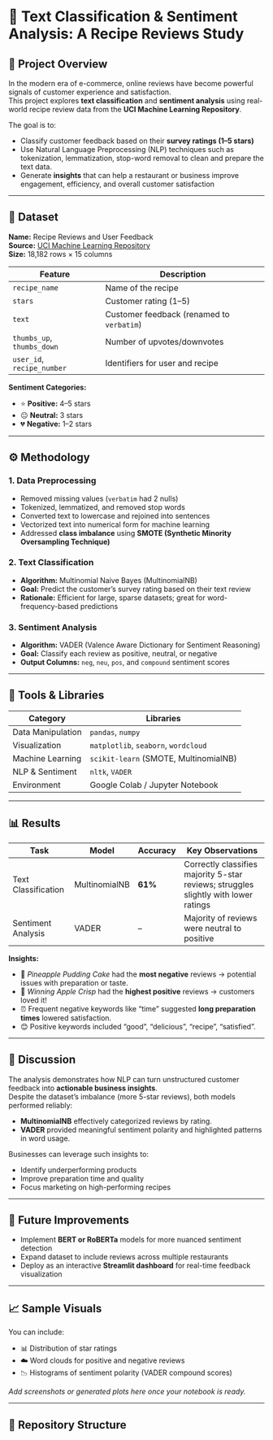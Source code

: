 # 🍲 Text Classification & Sentiment Analysis: A Recipe Reviews Study

## 🧠 Project Overview
In the modern era of e-commerce, online reviews have become powerful signals of customer experience and satisfaction.  
This project explores **text classification** and **sentiment analysis** using real-world recipe review data from the **UCI Machine Learning Repository**.  

The goal is to:
- Classify customer feedback based on their **survey ratings (1–5 stars)**
- Use Natural Language Preprocessing (NLP) techniques such as tokenization, lemmatization, stop-word removal to clean and prepare the text data.
- Generate **insights** that can help a restaurant or business improve engagement, efficiency, and overall customer satisfaction  

---

## 📂 Dataset

**Name:** Recipe Reviews and User Feedback  
**Source:** [UCI Machine Learning Repository](https://archive.ics.uci.edu/dataset/911/recipe+reviews+and+user+feedback+dataset)  
**Size:** 18,182 rows × 15 columns  

| Feature | Description |
|----------|-------------|
| `recipe_name` | Name of the recipe |
| `stars` | Customer rating (1–5) |
| `text` | Customer feedback (renamed to `verbatim`) |
| `thumbs_up`, `thumbs_down` | Number of upvotes/downvotes |
| `user_id`, `recipe_number` | Identifiers for user and recipe |

**Sentiment Categories:**  
- ⭐ **Positive:** 4–5 stars  
- 😐 **Neutral:** 3 stars  
- 💔 **Negative:** 1–2 stars  

---

## ⚙️ Methodology

### 1. Data Preprocessing
- Removed missing values (`verbatim` had 2 nulls)  
- Tokenized, lemmatized, and removed stop words  
- Converted text to lowercase and rejoined into sentences  
- Vectorized text into numerical form for machine learning  
- Addressed **class imbalance** using **SMOTE (Synthetic Minority Oversampling Technique)**  

### 2. Text Classification
- **Algorithm:** Multinomial Naive Bayes (MultinomialNB)  
- **Goal:** Predict the customer’s survey rating based on their text review  
- **Rationale:** Efficient for large, sparse datasets; great for word-frequency-based predictions  

### 3. Sentiment Analysis
- **Algorithm:** VADER (Valence Aware Dictionary for Sentiment Reasoning)  
- **Goal:** Classify each review as positive, neutral, or negative  
- **Output Columns:** `neg`, `neu`, `pos`, and `compound` sentiment scores  

---

## 🧰 Tools & Libraries

| Category | Libraries |
|-----------|------------|
| Data Manipulation | `pandas`, `numpy` |
| Visualization | `matplotlib`, `seaborn`, `wordcloud` |
| Machine Learning | `scikit-learn` (SMOTE, MultinomialNB) |
| NLP & Sentiment | `nltk`, `VADER` |
| Environment | Google Colab / Jupyter Notebook |

---

## 📊 Results

| Task | Model | Accuracy | Key Observations |
|------|--------|-----------|------------------|
| Text Classification | MultinomialNB | **61%** | Correctly classifies majority 5-star reviews; struggles slightly with lower ratings |
| Sentiment Analysis | VADER | – | Majority of reviews were neutral to positive |

**Insights:**
- 🍍 *Pineapple Pudding Cake* had the **most negative** reviews → potential issues with preparation or taste.  
- 🥧 *Winning Apple Crisp* had the **highest positive** reviews → customers loved it!  
- ⏰ Frequent negative keywords like “time” suggested **long preparation times** lowered satisfaction.  
- 😊 Positive keywords included “good”, “delicious”, “recipe”, “satisfied”.  

---

## 💬 Discussion
The analysis demonstrates how NLP can turn unstructured customer feedback into **actionable business insights**.  
Despite the dataset’s imbalance (more 5-star reviews), both models performed reliably:  
- **MultinomialNB** effectively categorized reviews by rating.  
- **VADER** provided meaningful sentiment polarity and highlighted patterns in word usage.

Businesses can leverage such insights to:
- Identify underperforming products
- Improve preparation time and quality
- Focus marketing on high-performing recipes  

---

## 🚀 Future Improvements
- Implement **BERT or RoBERTa** models for more nuanced sentiment detection  
- Expand dataset to include reviews across multiple restaurants  
- Deploy as an interactive **Streamlit dashboard** for real-time feedback visualization  

---

## 📈 Sample Visuals
You can include:
- 📊 Distribution of star ratings  
- ☁️ Word clouds for positive and negative reviews  
- 📉 Histograms of sentiment polarity (VADER compound scores)  

_Add screenshots or generated plots here once your notebook is ready._

---

## 🧩 Repository Structure
